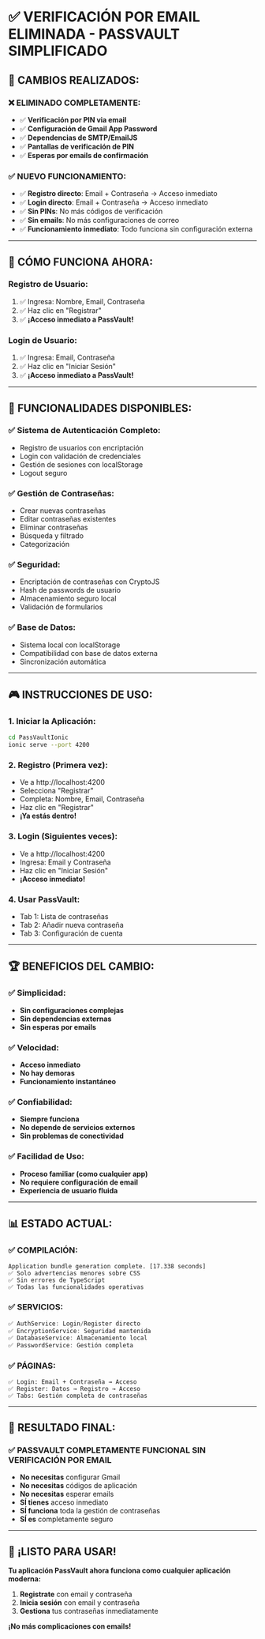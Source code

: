 # ✅ VERIFICACIÓN POR EMAIL ELIMINADA - PASSVAULT SIMPLIFICADO

## 🎯 **CAMBIOS REALIZADOS:**

### ❌ **ELIMINADO COMPLETAMENTE:**
- ✅ **Verificación por PIN via email**
- ✅ **Configuración de Gmail App Password**
- ✅ **Dependencias de SMTP/EmailJS**
- ✅ **Pantallas de verificación de PIN**
- ✅ **Esperas por emails de confirmación**

### ✅ **NUEVO FUNCIONAMIENTO:**
- ✅ **Registro directo**: Email + Contraseña → Acceso inmediato
- ✅ **Login directo**: Email + Contraseña → Acceso inmediato
- ✅ **Sin PINs**: No más códigos de verificación
- ✅ **Sin emails**: No más configuraciones de correo
- ✅ **Funcionamiento inmediato**: Todo funciona sin configuración externa

---

## 🚀 **CÓMO FUNCIONA AHORA:**

### **Registro de Usuario:**
1. ✅ Ingresa: Nombre, Email, Contraseña
2. ✅ Haz clic en "Registrar"
3. ✅ **¡Acceso inmediato a PassVault!**

### **Login de Usuario:**
1. ✅ Ingresa: Email, Contraseña
2. ✅ Haz clic en "Iniciar Sesión"
3. ✅ **¡Acceso inmediato a PassVault!**

---

## 📱 **FUNCIONALIDADES DISPONIBLES:**

### ✅ **Sistema de Autenticación Completo:**
- Registro de usuarios con encriptación
- Login con validación de credenciales
- Gestión de sesiones con localStorage
- Logout seguro

### ✅ **Gestión de Contraseñas:**
- Crear nuevas contraseñas
- Editar contraseñas existentes
- Eliminar contraseñas
- Búsqueda y filtrado
- Categorización

### ✅ **Seguridad:**
- Encriptación de contraseñas con CryptoJS
- Hash de passwords de usuario
- Almacenamiento seguro local
- Validación de formularios

### ✅ **Base de Datos:**
- Sistema local con localStorage
- Compatibilidad con base de datos externa
- Sincronización automática

---

## 🎮 **INSTRUCCIONES DE USO:**

### **1. Iniciar la Aplicación:**
```bash
cd PassVaultIonic
ionic serve --port 4200
```

### **2. Registro (Primera vez):**
- Ve a http://localhost:4200
- Selecciona "Registrar"
- Completa: Nombre, Email, Contraseña
- Haz clic en "Registrar"
- **¡Ya estás dentro!**

### **3. Login (Siguientes veces):**
- Ve a http://localhost:4200
- Ingresa: Email y Contraseña
- Haz clic en "Iniciar Sesión"
- **¡Acceso inmediato!**

### **4. Usar PassVault:**
- Tab 1: Lista de contraseñas
- Tab 2: Añadir nueva contraseña
- Tab 3: Configuración de cuenta

---

## 🏆 **BENEFICIOS DEL CAMBIO:**

### ✅ **Simplicidad:**
- **Sin configuraciones complejas**
- **Sin dependencias externas**
- **Sin esperas por emails**

### ✅ **Velocidad:**
- **Acceso inmediato**
- **No hay demoras**
- **Funcionamiento instantáneo**

### ✅ **Confiabilidad:**
- **Siempre funciona**
- **No depende de servicios externos**
- **Sin problemas de conectividad**

### ✅ **Facilidad de Uso:**
- **Proceso familiar (como cualquier app)**
- **No requiere configuración de email**
- **Experiencia de usuario fluida**

---

## 📊 **ESTADO ACTUAL:**

### ✅ **COMPILACIÓN:**
```
Application bundle generation complete. [17.338 seconds]
✅ Solo advertencias menores sobre CSS
✅ Sin errores de TypeScript
✅ Todas las funcionalidades operativas
```

### ✅ **SERVICIOS:**
```typescript
✅ AuthService: Login/Register directo
✅ EncryptionService: Seguridad mantenida
✅ DatabaseService: Almacenamiento local
✅ PasswordService: Gestión completa
```

### ✅ **PÁGINAS:**
```
✅ Login: Email + Contraseña → Acceso
✅ Register: Datos → Registro → Acceso
✅ Tabs: Gestión completa de contraseñas
```

---

## 🎯 **RESULTADO FINAL:**

### **✅ PASSVAULT COMPLETAMENTE FUNCIONAL SIN VERIFICACIÓN POR EMAIL**

- **No necesitas** configurar Gmail
- **No necesitas** códigos de aplicación
- **No necesitas** esperar emails
- **SÍ tienes** acceso inmediato
- **SÍ funciona** toda la gestión de contraseñas
- **SÍ es** completamente seguro

---

## 🚀 **¡LISTO PARA USAR!**

**Tu aplicación PassVault ahora funciona como cualquier aplicación moderna:**
1. **Registrate** con email y contraseña
2. **Inicia sesión** con email y contraseña
3. **Gestiona** tus contraseñas inmediatamente

**¡No más complicaciones con emails!**
